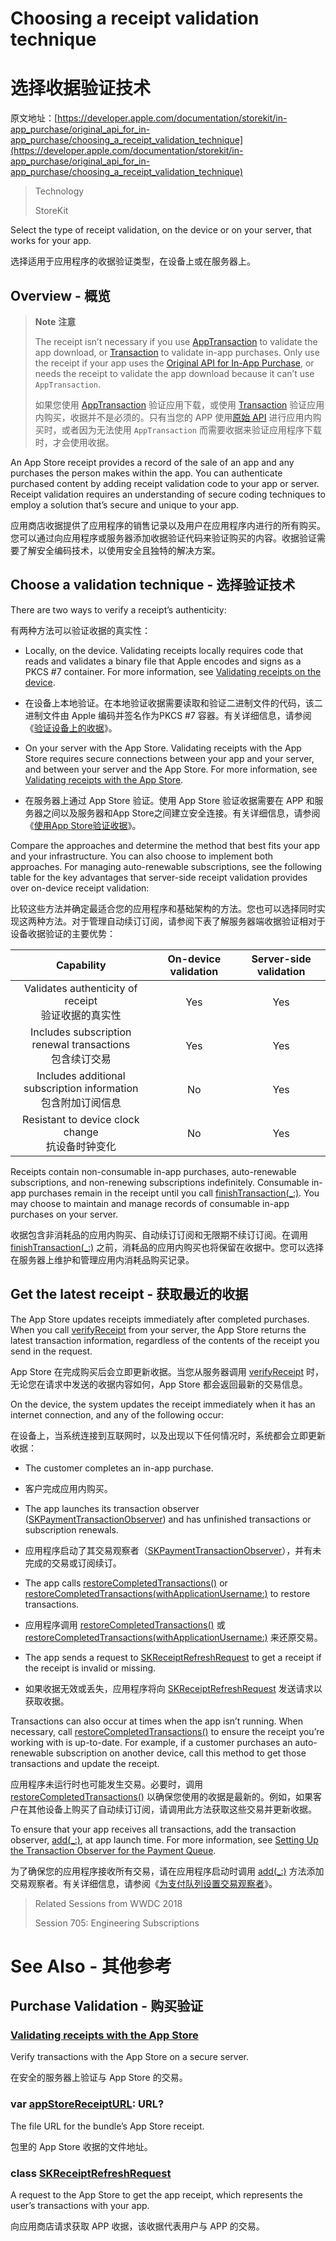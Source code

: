 # Choosing a receipt validation technique
# 选择收据验证技术

原文地址：[https://developer.apple.com/documentation/storekit/in-app_purchase/original_api_for_in-app_purchase/choosing_a_receipt_validation_technique](https://developer.apple.com/documentation/storekit/in-app_purchase/original_api_for_in-app_purchase/choosing_a_receipt_validation_technique)

> Technology
>
> StoreKit

Select the type of receipt validation, on the device or on your server, that works for your app.

选择适用于应用程序的收据验证类型，在设备上或在服务器上。

## Overview - 概览

> **Note** **注意**
>
> The receipt isn’t necessary if you use [AppTransaction](https://developer.apple.com/documentation/storekit/apptransaction) to validate the app download, or [Transaction](https://developer.apple.com/documentation/storekit/transaction) to validate in-app purchases. Only use the receipt if your app uses the [Original API for In-App Purchase](https://developer.apple.com/documentation/storekit/in-app_purchase/original_api_for_in-app_purchase), or needs the receipt to validate the app download because it can’t use `AppTransaction`.
> 
> 如果您使用 [AppTransaction](https://developer.apple.com/documentation/storekit/apptransaction) 验证应用下载，或使用 [Transaction](https://developer.apple.com/documentation/storekit/transaction) 验证应用内购买，收据并不是必须的。只有当您的 APP 使用[原始 API](https://developer.apple.com/documentation/storekit/in-app_purchase/original_api_for_in-app_purchase) 进行应用内购买时，或者因为无法使用 `AppTransaction` 而需要收据来验证应用程序下载时，才会使用收据。

An App Store receipt provides a record of the sale of an app and any purchases the person makes within the app. You can authenticate purchased content by adding receipt validation code to your app or server. Receipt validation requires an understanding of secure coding techniques to employ a solution that’s secure and unique to your app.

应用商店收据提供了应用程序的销售记录以及用户在应用程序内进行的所有购买。您可以通过向应用程序或服务器添加收据验证代码来验证购买的内容。收据验证需要了解安全编码技术，以使用安全且独特的解决方案。

## Choose a validation technique - 选择验证技术

There are two ways to verify a receipt’s authenticity:

有两种方法可以验证收据的真实性：

- Locally, on the device. Validating receipts locally requires code that reads and validates a binary file that Apple encodes and signs as a PKCS #7 container. For more information, see [Validating receipts on the device](https://developer.apple.com/documentation/appstorereceipts/validating_receipts_on_the_device).
- 在设备上本地验证。在本地验证收据需要读取和验证二进制文件的代码，该二进制文件由 Apple 编码并签名作为PKCS #7 容器。有关详细信息，请参阅《[验证设备上的收据](https://developer.apple.com/documentation/appstorereceipts/validating_receipts_on_the_device)》。

- On your server with the App Store. Validating receipts with the App Store requires secure connections between your app and your server, and between your server and the App Store. For more information, see [Validating receipts with the App Store](https://developer.apple.com/documentation/storekit/in-app_purchase/original_api_for_in-app_purchase/validating_receipts_with_the_app_store).
- 在服务器上通过 App Store 验证。使用 App Store 验证收据需要在 APP 和服务器之间以及服务器和App Store之间建立安全连接。有关详细信息，请参阅《[使用App Store验证收据](https://developer.apple.com/documentation/storekit/in-app_purchase/original_api_for_in-app_purchase/validating_receipts_with_the_app_store)》。

Compare the approaches and determine the method that best fits your app and your infrastructure. You can also choose to implement both approaches. For managing auto-renewable subscriptions, see the following table for the key advantages that server-side receipt validation provides over on-device receipt validation:

比较这些方法并确定最适合您的应用程序和基础架构的方法。您也可以选择同时实现这两种方法。对于管理自动续订订阅，请参阅下表了解服务器端收据验证相对于设备收据验证的主要优势：

|Capability|On-device validation|Server-side validation|
|:-:|:-:|:-:|
|Validates authenticity of receipt</br>验证收据的真实性|Yes|Yes|
|Includes subscription renewal transactions</br>包含续订交易|Yes|Yes|
|Includes additional subscription information</br>包含附加订阅信息|No|Yes|
|Resistant to device clock change</br>抗设备时钟变化|No|Yes|

Receipts contain non-consumable in-app purchases, auto-renewable subscriptions, and non-renewing subscriptions indefinitely. Consumable in-app purchases remain in the receipt until you call [finishTransaction(_:)](https://developer.apple.com/documentation/storekit/skpaymentqueue/1506003-finishtransaction). You may choose to maintain and manage records of consumable in-app purchases on your server.

收据包含非消耗品的应用内购买、自动续订订阅和无限期不续订订阅。在调用 [finishTransaction(_:)](https://developer.apple.com/documentation/storekit/skpaymentqueue/1506003-finishtransaction) 之前，消耗品的应用内购买也将保留在收据中。您可以选择在服务器上维护和管理应用内消耗品购买记录。

## Get the latest receipt - 获取最近的收据

The App Store updates receipts immediately after completed purchases. When you call [verifyReceipt](https://developer.apple.com/documentation/appstorereceipts/verifyreceipt) from your server, the App Store returns the latest transaction information, regardless of the contents of the receipt you send in the request.

App Store 在完成购买后会立即更新收据。当您从服务器调用 [verifyReceipt](https://developer.apple.com/documentation/appstorereceipts/verifyreceipt) 时，无论您在请求中发送的收据内容如何，App Store 都会返回最新的交易信息。

On the device, the system updates the receipt immediately when it has an internet connection, and any of the following occur:

在设备上，当系统连接到互联网时，以及出现以下任何情况时，系统都会立即更新收据：

- The customer completes an in-app purchase.
- 客户完成应用内购买。

- The app launches its transaction observer ([SKPaymentTransactionObserver](https://developer.apple.com/documentation/storekit/skpaymenttransactionobserver)) and has unfinished transactions or subscription renewals.
- 应用程序启动了其交易观察者（[SKPaymentTransactionObserver](https://developer.apple.com/documentation/storekit/skpaymenttransactionobserver)），并有未完成的交易或订阅续订。

- The app calls [restoreCompletedTransactions()](https://developer.apple.com/documentation/storekit/skpaymentqueue/1506123-restorecompletedtransactions) or [restoreCompletedTransactions(withApplicationUsername:)](https://developer.apple.com/documentation/storekit/skpaymentqueue/1505992-restorecompletedtransactions) to restore transactions.
- 应用程序调用 [restoreCompletedTransactions()](https://developer.apple.com/documentation/storekit/skpaymentqueue/1506123-restorecompletedtransactions) 或 [restoreCompletedTransactions(withApplicationUsername:)](https://developer.apple.com/documentation/storekit/skpaymentqueue/1505992-restorecompletedtransactions) 来还原交易。

- The app sends a request to [SKReceiptRefreshRequest](https://developer.apple.com/documentation/storekit/skreceiptrefreshrequest) to get a receipt if the receipt is invalid or missing.
- 如果收据无效或丢失，应用程序将向 [SKReceiptRefreshRequest](https://developer.apple.com/documentation/storekit/skreceiptrefreshrequest) 发送请求以获取收据。

Transactions can also occur at times when the app isn’t running. When necessary, call [restoreCompletedTransactions()](https://developer.apple.com/documentation/storekit/skpaymentqueue/1506123-restorecompletedtransactions) to ensure the receipt you’re working with is up-to-date. For example, if a customer purchases an auto-renewable subscription on another device, call this method to get those transactions and update the receipt.

应用程序未运行时也可能发生交易。必要时，调用 [restoreCompletedTransactions()](https://developer.apple.com/documentation/storekit/skpaymentqueue/1506123-restorecompletedtransactions) 以确保您使用的收据是最新的。例如，如果客户在其他设备上购买了自动续订订阅，请调用此方法获取这些交易并更新收据。

To ensure that your app receives all transactions, add the transaction observer, [add(_:)](https://developer.apple.com/documentation/storekit/skpaymentqueue/1506042-add), at app launch time. For more information, see [Setting Up the Transaction Observer for the Payment Queue](https://developer.apple.com/documentation/storekit/in-app_purchase/original_api_for_in-app_purchase/setting_up_the_transaction_observer_for_the_payment_queue).

为了确保您的应用程序接收所有交易，请在应用程序启动时调用 [add(_:)](https://developer.apple.com/documentation/storekit/skpaymentqueue/1506042-add) 方法添加交易观察者。有关详细信息，请参阅《[为支付队列设置交易观察者](https://developer.apple.com/documentation/storekit/in-app_purchase/original_api_for_in-app_purchase/setting_up_the_transaction_observer_for_the_payment_queue)》。

> Related Sessions from WWDC 2018
>
> Session 705: Engineering Subscriptions

# See Also - 其他参考

## Purchase Validation - 购买验证

### [Validating receipts with the App Store](https://developer.apple.com/documentation/storekit/in-app_purchase/original_api_for_in-app_purchase/validating_receipts_with_the_app_store)

Verify transactions with the App Store on a secure server.

在安全的服务器上验证与 App Store 的交易。

### var [appStoreReceiptURL](https://developer.apple.com/documentation/foundation/bundle/1407276-appstorereceipturl): URL?

The file URL for the bundle’s App Store receipt.

包里的 App Store 收据的文件地址。

### class [SKReceiptRefreshRequest](https://developer.apple.com/documentation/storekit/skreceiptrefreshrequest)

A request to the App Store to get the app receipt, which represents the user’s transactions with your app.

向应用商店请求获取 APP 收据，该收据代表用户与 APP 的交易。